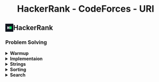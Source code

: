 <h1 align="center">HackerRank - CodeForces - URI</h1>

<h2>HackerRank <img align= "left" src="./img/HackerRank_Icon-1000px.png" height = "25px" width = "25px"></h2>

### Problem Solving
<details>
    <summary>
        <b>Warmup</b>
    </summary> 
    <br>
    <div>
        <ol>
            <li>
                <a href = "https://github.com/fahimfaisaal/Hackerrank_and_CodeForces/tree/master/HackerRank/ProbolemSolving/Easy/01_Warmup/00_Solve_me_fast.c">Solve me first</a>
            </li>
            <li>
                <a href = "https://github.com/fahimfaisaal/Hackerrank_and_CodeForces/tree/master/HackerRank/ProbolemSolving/Easy/01_Warmup/01_Simple_Array_Sum.c">Simple Array Some</a>
            </li>
            <li>
                <a href = "https://github.com/fahimfaisaal/Hackerrank_and_CodeForces/tree/master/HackerRank/ProbolemSolving/Easy/01_Warmup/02_A_Very_Big_sum.c">A Very Big Sum</a>
            </li>
            <li>
                <a href = "https://github.com/fahimfaisaal/Hackerrank_and_CodeForces/tree/master/HackerRank/ProbolemSolving/Easy/01_Warmup/03_Compare_the_Triplets.c">Compare the triplets</a>
            </li>
            <li>
                <a href = "https://github.com/fahimfaisaal/Hackerrank_and_CodeForces/tree/master/HackerRank/ProbolemSolving/Easy/01_Warmup/04_Diagonal_Difference.c">Diagonal Deference</a>
            </li>
            <li>
                <a href = "https://github.com/fahimfaisaal/Hackerrank_and_CodeForces/tree/master/HackerRank/ProbolemSolving/Easy/01_Warmup/05_Plus_Minus.c">Plus Minus</a>
            </li>
            <li>
                <a href = "https://github.com/fahimfaisaal/Hackerrank_and_CodeForces/tree/master/HackerRank/ProbolemSolving/Easy/01_Warmup/06_Staircase.c">Staircase</a>
            </li>
            <li>
                <a href = "https://github.com/fahimfaisaal/Hackerrank_and_CodeForces/tree/master/HackerRank/ProbolemSolving/Easy/01_Warmup/07_Mini_Max_Sum.c">Mini max sum</a>
            </li>
            <li>
                <a href = "https://github.com/fahimfaisaal/Hackerrank_and_CodeForces/tree/master/HackerRank/ProbolemSolving/Easy/01_Warmup/08_Birthday_Cake_Candels.c">Birthday cake candels</a>
            </li>
            <li>
                <a href = "https://github.com/fahimfaisaal/Hackerrank_and_CodeForces/tree/master/HackerRank/ProbolemSolving/Easy/01_Warmup/09_Time_Conversion.js">Time conversion (javaScript)</a>
            </li>
        </ol>
    </div>
</details>
<details>
    <summary>
        <b>Implementaion</b>
    </summary>
            <h2 align="center"><i>Easy</i></h2>
            <ol>
                <li>
                    <a href="https://github.com/fahimfaisaal/Hackerrank_and_CodeForces/blob/master/HackerRank/ProbolemSolving/Easy/02_implementation/01_Number_Lines_Jump.c">Number lines jump<a>
                </li>
                <li>
                    <a href="https://github.com/fahimfaisaal/Hackerrank_and_CodeForces/blob/master/HackerRank/ProbolemSolving/Easy/02_implementation/02_Equalize_the_Array.c">Equalize the array<a>
                </li>
                <li>
                    <a href="https://github.com/fahimfaisaal/Hackerrank_and_CodeForces/blob/master/HackerRank/ProbolemSolving/Easy/02_implementation/03_Grading_Students.c">Grading students<a>
                </li>
                <li>
                    <a href="https://github.com/fahimfaisaal/Hackerrank_and_CodeForces/blob/master/HackerRank/ProbolemSolving/Easy/02_implementation/04_Breaking_the_Records.c">Breaking the records<a>
                </li>
                <li>
                    <a href="https://github.com/fahimfaisaal/Hackerrank_and_CodeForces/blob/master/HackerRank/ProbolemSolving/Easy/02_implementation/05_Divisible_Sum_Pairs.c">Divisible sum pairs<a>
                </li>
                <li>
                    <a href="https://github.com/fahimfaisaal/Hackerrank_and_CodeForces/blob/master/HackerRank/ProbolemSolving/Easy/02_implementation/06_Migratory_Birds.js">Migratory birds (javaScript)<a>
                </li>
                <li>
                    <a href="https://github.com/fahimfaisaal/Hackerrank_and_CodeForces/blob/master/HackerRank/ProbolemSolving/Easy/02_implementation/07_Bill_Division.c">Bill division<a>
                </li>
                <li>
                    <a href="https://github.com/fahimfaisaal/Hackerrank_and_CodeForces/blob/master/HackerRank/ProbolemSolving/Easy/02_implementation/08_Sales_By_Match.js">Sales by match (javaScript)<a>
                </li>
                <li>
                    <a href="https://github.com/fahimfaisaal/Hackerrank_and_CodeForces/blob/master/HackerRank/ProbolemSolving/Easy/02_implementation/09_Drawing_Books.c">Drawing books<a>
                </li>
                <li>
                    <a href="https://github.com/fahimfaisaal/Hackerrank_and_CodeForces/blob/master/HackerRank/ProbolemSolving/Easy/02_implementation/10_Subarray_Division.c">Subarray divison<a>
                </li>
                <li>
                    <a href="https://github.com/fahimfaisaal/Hackerrank_and_CodeForces/blob/master/HackerRank/ProbolemSolving/Easy/02_implementation/11_Designer_PDF_Viewer.c">Designer PDF viewer<a>
                </li>
                <li>
                    <a href="https://github.com/fahimfaisaal/Hackerrank_and_CodeForces/blob/master/HackerRank/ProbolemSolving/Easy/02_implementation/11_Designer_PDF_Viewer.js">Designer PDF viewer (javaScript)<a>
                </li>
                <li>
                    <a href="https://github.com/fahimfaisaal/Hackerrank_and_CodeForces/blob/master/HackerRank/ProbolemSolving/Easy/02_implementation/12_Utopain_tree.c">Utopain tree<a>
                </li>
                <li>
                    <a href="https://github.com/fahimfaisaal/Hackerrank_and_CodeForces/blob/master/HackerRank/ProbolemSolving/Easy/02_implementation/13_Electronics_Shop.c">Electronic shop<a>
                </li>
                <li>
                    <a href="https://github.com/fahimfaisaal/Hackerrank_and_CodeForces/blob/master/HackerRank/ProbolemSolving/Easy/02_implementation/14_Find_Digit.c">Find Digit<a>
                </li>
                <li>
                    <a href="https://github.com/fahimfaisaal/Hackerrank_and_CodeForces/blob/master/HackerRank/ProbolemSolving/Easy/02_implementation/15_Library_Fine.c">Library Fine<a>
                </li>
                <li>
                    <a href="https://github.com/fahimfaisaal/Hackerrank_and_CodeForces/blob/master/HackerRank/ProbolemSolving/Easy/02_implementation/16_Day_Of_The_Programmer.c">Day of the programmer<a>
                </li>
                <li>
                    <a href="https://github.com/fahimfaisaal/Hackerrank_and_CodeForces/blob/master/HackerRank/ProbolemSolving/Easy/02_implementation/17_Jumping_on_the_Clouds.c">Jumping on the clouds<a>
                </li>
                <li>
                    <a href="https://github.com/fahimfaisaal/Hackerrank_and_CodeForces/blob/master/HackerRank/ProbolemSolving/Easy/02_implementation/18_The_Hurdle_Race.c">The hurdle race<a>
                </li>
                <li>
                    <a href="https://github.com/fahimfaisaal/Hackerrank_and_CodeForces/blob/master/HackerRank/ProbolemSolving/Easy/02_implementation/19_Beautiful_Days_at_the_Movies.c">Beautiful days at the movies<a>
                </li>
                <li>
                    <a href="https://github.com/fahimfaisaal/Hackerrank_and_CodeForces/blob/master/HackerRank/ProbolemSolving/Easy/02_implementation/20_Cats_and_a_Mouse.c">Cats and a mouse<a>
                <li>
                    <a href="https://github.com/fahimfaisaal/Hackerrank_and_CodeForces/blob/master/HackerRank/ProbolemSolving/Easy/02_implementation/21_Halloween_Sale.c">Halloween sale<a>
                </li>
                <li>
                    <a href="https://github.com/fahimfaisaal/Hackerrank_and_CodeForces/blob/master/HackerRank/ProbolemSolving/Easy/02_implementation/22_Minimum_Distances.c">Minimum distances<a>
                </li>
                <li>
                    <a href="https://github.com/fahimfaisaal/Hackerrank_and_CodeForces/blob/master/HackerRank/ProbolemSolving/Easy/02_implementation/23_Modified_Kaprekar_Numbers.c">Modified kaprekar numbers<a>
                </li>
                <li>
                    <a href="https://github.com/fahimfaisaal/Hackerrank_and_CodeForces/blob/master/HackerRank/ProbolemSolving/Easy/02_implementation/24_Sherlock_and_Squares.c">Sherlock and squares<a>
                </li>
                <li>
                    <a href="https://github.com/fahimfaisaal/Hackerrank_and_CodeForces/blob/master/HackerRank/ProbolemSolving/Easy/02_implementation/25_Angry_Professor.c">Angry Professor<a>
                </li>
                <li>
                    <a href="https://github.com/fahimfaisaal/Hackerrank_and_CodeForces/blob/master/HackerRank/ProbolemSolving/Easy/02_implementation/26_Beautiful_Triplets.c">Beautiful triplets<a>
                </li>
                <li>
                    <a href="https://github.com/fahimfaisaal/Hackerrank_and_CodeForces/blob/master/HackerRank/ProbolemSolving/Easy/02_implementation/27_Counting_Vallyes.c">Counting vallyes<a>
                </li>
                <li>
                    <a href="https://github.com/fahimfaisaal/Hackerrank_and_CodeForces/blob/master/HackerRank/ProbolemSolving/Easy/02_implementation/28_Cut_The_Sticks.c">Cut the sticks<a>
                </li>
                <li>
                    <a href="https://github.com/fahimfaisaal/Hackerrank_and_CodeForces/blob/master/HackerRank/ProbolemSolving/Easy/02_implementation/29_Repeated_String.c">Repeated string<a>
                </li>
                <li>
                    <a href="https://github.com/fahimfaisaal/Hackerrank_and_CodeForces/blob/master/HackerRank/ProbolemSolving/Easy/02_implementation/30_Apple_and_Orange.c">Apple and orange<a>
                </li>
                <li>
                    <a href="https://github.com/fahimfaisaal/Hackerrank_and_CodeForces/blob/master/HackerRank/ProbolemSolving/Easy/02_implementation/31_Viral_Advertising.c">Viral advertising<a>
                </li>
                <li>
                    <a href="https://github.com/fahimfaisaal/Hackerrank_and_CodeForces/blob/master/HackerRank/ProbolemSolving/Easy/02_implementation/32_Circular_Array_Rotation.c">Circular array rotation<a>
                </li>
                <li>
                    <a href="https://github.com/fahimfaisaal/Hackerrank_and_CodeForces/blob/master/HackerRank/ProbolemSolving/Easy/02_implementation/33_Save_the_Prisoner.c">Save the prisoner<a>
                </li>
                <li>
                    <a href="https://github.com/fahimfaisaal/Hackerrank_and_CodeForces/blob/master/HackerRank/ProbolemSolving/Easy/02_implementation/34_Fair_Rations.c">Fair rations<a>
                </li>
                <li>
                    <a href="https://github.com/fahimfaisaal/Hackerrank_and_CodeForces/blob/master/HackerRank/ProbolemSolving/Easy/02_implementation/35_Sequence_Equation.c">Sequence equation<a>
                </li>
                <li>
                    <a href="https://github.com/fahimfaisaal/Hackerrank_and_CodeForces/blob/master/HackerRank/ProbolemSolving/Easy/02_implementation/36_Happy_LadyBugs.js">Happy ladybugs (javaScript)<a>
                </li>
                <li>
                    <a href="https://github.com/fahimfaisaal/Hackerrank_and_CodeForces/blob/master/HackerRank/ProbolemSolving/Easy/02_implementation/37_Service_Lane.c">Service lane<a>
                </li>
                <li>
                    <a href="https://github.com/fahimfaisaal/Hackerrank_and_CodeForces/blob/master/HackerRank/ProbolemSolving/Easy/02_implementation/38_ACM_ICPC_Team.js">ACM ICPC Team (javaScript)<a>
                </li>
                <li>
                    <a href="https://github.com/fahimfaisaal/Hackerrank_and_CodeForces/blob/master/HackerRank/ProbolemSolving/Easy/02_implementation/39_Lisa's_Workbook.c">Lisa's workbook<a>
                </li>
                <li>
                    <a href="https://github.com/fahimfaisaal/Hackerrank_and_CodeForces/blob/master/HackerRank/ProbolemSolving/Easy/02_implementation/40_Between_Two_Sets.js">Between two sets<a>
                </li>
                <li>
                    <a href="https://github.com/fahimfaisaal/Hackerrank_and_CodeForces/blob/master/HackerRank/ProbolemSolving/Easy/02_implementation/41_Picking_Numbers.c">Picking numbers<a>
                </li>
                <li>
                    <a href="https://github.com/fahimfaisaal/Hackerrank_and_CodeForces/blob/master/HackerRank/ProbolemSolving/Easy/02_implementation/42_Chocolate_Feast.c">Chocolate feast<a>
                </li>
            </ol>
            <h2 align="center"><i>Medium</i></h2>            
            <h2 align="center"><i>Hard</i></h2>
</details>
<details>
    <summary>
        <b>Strings</b>
    </summary>
    <h2 align="center"><i>Easy</i></h2>            
    <h2 align="center"><i>Medium</i></h2>
    <h2 align="center"><i>Hard</i></h2>
</details>
<details>
    <summary>
        <b>Sorting</b>
    </summary>
    <h2 align="center"><i>Easy</i></h2>            
    <h2 align="center"><i>Medium</i></h2>
    <h2 align="center"><i>Hard</i></h2>
</details>
<details>
    <summary>
        <b>Search</b>
    </summary>
    <h2 align="center"><i>Easy</i></h2>            
    <h2 align="center"><i>Medium</i></h2>
    <h2 align="center"><i>Hard</i></h2>
</details>
